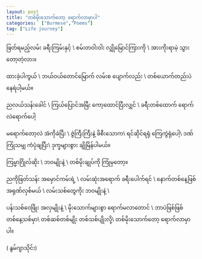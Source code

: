 ```yaml
---
layout: post
title: "တစ်မိုးသောက်တော့ ရောက်လာမှာပါ"
categories:  ["Burmese","Poems"]
tag: ["Life journey"]
---
```



ဖြတ်ရမည့်လမ်း ခရီးကြမ်းနှင့် \\
စမ်းတဝါးဝါး လျှိုမြောင်ကြားကို \\
အားကိုးရာမဲ့ သွားတော့တဲ့လား။  

ထားခဲ့ပါကွယ် \\
ဘယ်ဝယ်တောင်မြောက် လမ်းစ ပျောက်လည်း \\
တစ်ယောက်တည်းပဲ  နေရဲပါ့မယ်။
<!-- more -->
ညလယ်သန်းခေါင် \\
ကြယ်ပြောင်အမြီး ကော့ထောင်ပြီးလျှင် \\
ခရီးတစ်ထောက် ရောက်လဲရောက်ပေါ့

မရောက်တော့လဲ အံကိုခဲပြီး \\
ဇွဲကြီးကြီးနဲ့ ဖိစီးသောက\\
ရင်ဆိုင်ရရုံ ကြေကွဲရုံပေါ့\\
ဒဏ်ကြုံသမျှ ကံပုံချပြီး\\
ဒုက္ခများစွား ချိုမြိန်ပါမယ်။

ကြမ္မာဂြိုလ်ဆိုး \\
ဘဝမျိုးနဲ့ \\
တစ်မိုးချုပ်ကို ကြုံမှတော့။

ညကိုဖြတ်သန်း အမှောင်ကမ်းရဲ့ \\
လမ်းဆုံးအရောက် ခရီးပေါက်ရင် \\
နောက်တစ်နေ့ဖြစ် အရုဏ်လှစ်မယ် \\
လမ်းသစ်တွေကိုး ဘဝမျိုးနဲ့ \\

ပန်းသစ်ဝေဖြိုး အလှမျိုးနဲ့ \\
မိုးသောက်များစွာ ရောက်မလာတောင် \\
ဘာပဲဖြစ်ဖြစ် တစ်နေ့သစ်မှာ\\
တစ်ဆစ်တစ်မျိုး တစ်သစ်ပျိုးလို့\\
တစ်မိုးသောက်တော့ ရောက်လာမှာပါ။

( နွမ်ဂျာသိုင်း)
